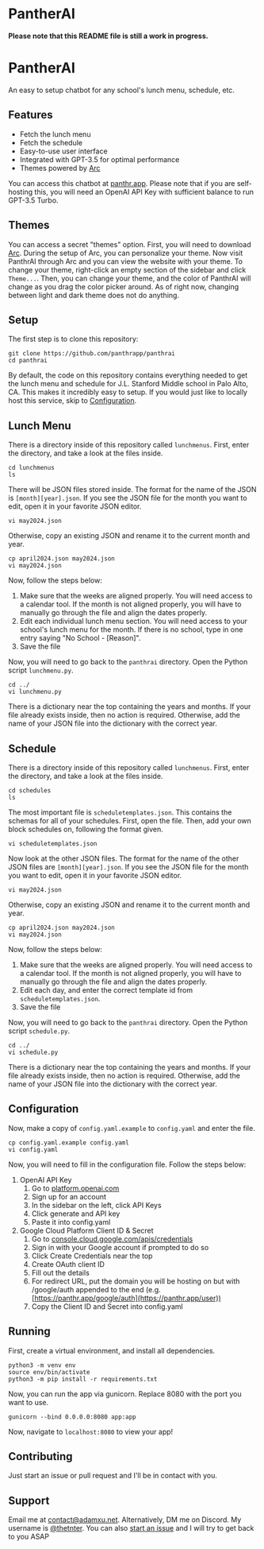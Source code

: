 # PantherAI

**Please note that this README file is still a work in progress.**

# PantherAI

An easy to setup chatbot for any school's lunch menu, schedule, etc.

## Features

- Fetch the lunch menu
- Fetch the schedule
- Easy-to-use user interface
- Integrated with GPT-3.5 for optimal performance
- Themes powered by [Arc](https://arc.net/gift/a06241b3)

You can access this chatbot at [panthr.app](https://panthr.app/).
Please note that if you are self-hosting this, you will need an OpenAI API Key with sufficient balance to run GPT-3.5 Turbo.

## Themes

You can access a secret "themes" option. First, you will need to download [Arc](https://arc.net/gift/a06241b3). During the setup of Arc, you can personalize your theme. Now visit PanthrAI through Arc and you can view the website with your theme. To change your theme, right-click an empty section of the sidebar and click `Theme...`. Then, you can change your theme, and the color of PanthrAI will change as you drag the color picker around. As of right now, changing between light and dark theme does not do anything.

## Setup

The first step is to clone this repository:

```
git clone https://github.com/panthrapp/panthrai
cd panthrai
```

By default, the code on this repository contains everything needed to get the lunch menu and schedule for J.L. Stanford Middle school in Palo Alto, CA. This makes it incredibly easy to setup. If you would just like to locally host this service, skip to [Configuration](#configuration).

## Lunch Menu

There is a directory inside of this repository called `lunchmenus`. First, enter the directory, and take a look at the files inside.

```
cd lunchmenus
ls
```

There will be JSON files stored inside. The format for the name of the JSON is `[month][year].json`. If you see the JSON file for the month you want to edit, open it in your favorite JSON editor.

```
vi may2024.json
```

Otherwise, copy an existing JSON and rename it to the current month and year.

```
cp april2024.json may2024.json
vi may2024.json
```

Now, follow the steps below:

1. Make sure that the weeks are aligned properly. You will need access to a calendar tool. If the month is not aligned properly, you will have to manually go through the file and align the dates properly.
2. Edit each individual lunch menu section. You will need access to your school's lunch menu for the month. If there is no school, type in one entry saying "No School - [Reason]".
3. Save the file

Now, you will need to go back to the `panthrai` directory. Open the Python script `lunchmenu.py`.

```
cd ../
vi lunchmenu.py
```

There is a dictionary near the top containing the years and months. If your file already exists inside, then no action is required. Otherwise, add the name of your JSON file into the dictionary with the correct year.

## Schedule

There is a directory inside of this repository called `lunchmenus`. First, enter the directory, and take a look at the files inside.

```
cd schedules
ls
```

The most important file is `scheduletemplates.json`. This contains the schemas for all of your schedules. First, open the file. Then, add your own block schedules on, following the format given.

```
vi scheduletemplates.json
```

Now look at the other JSON files. The format for the name of the other JSON files are `[month][year].json`. If you see the JSON file for the month you want to edit, open it in your favorite JSON editor.

```
vi may2024.json
```

Otherwise, copy an existing JSON and rename it to the current month and year.

```
cp april2024.json may2024.json
vi may2024.json
```

Now, follow the steps below:

1. Make sure that the weeks are aligned properly. You will need access to a calendar tool. If the month is not aligned properly, you will have to manually go through the file and align the dates properly.
2. Edit each day, and enter the correct template id from `scheduletemplates.json`.
3. Save the file

Now, you will need to go back to the `panthrai` directory. Open the Python script `schedule.py`.

```
cd ../
vi schedule.py
```

There is a dictionary near the top containing the years and months. If your file already exists inside, then no action is required. Otherwise, add the name of your JSON file into the dictionary with the correct year.

## Configuration

Now, make a copy of `config.yaml.example` to `config.yaml` and enter the file.

```
cp config.yaml.example config.yaml
vi config.yaml
```

Now, you will need to fill in the configuration file. Follow the steps below:

1. OpenAI API Key
   1. Go to [platform.openai.com](https://platform.openai.com)
   2. Sign up for an account
   3. In the sidebar on the left, click API Keys
   4. Click generate and API key
   5. Paste it into config.yaml
2. Google Cloud Platform Client ID & Secret
   1. Go to [console.cloud.google.com/apis/credentials](console.cloud.google.com/apis/credentials)
   2. Sign in with your Google account if prompted to do so
   3. Click Create Credentials near the top
   4. Create OAuth client ID
   5. Fill out the details
   6. For redirect URL, put the domain you will be hosting on but with /google/auth appended to the end (e.g. [https://panthr.app/google/auth](https://panthr.app/user))
   7. Copy the Client ID and Secret into config.yaml

## Running

First, create a virtual environment, and install all dependencies.

```
python3 -m venv env
source env/bin/activate
python3 -m pip install -r requirements.txt
```

Now, you can run the app via gunicorn. Replace 8080 with the port you want to use.

```
gunicorn --bind 0.0.0.0:8080 app:app
```

Now, navigate to `localhost:8080` to view your app!

## Contributing

Just start an issue or pull request and I'll be in contact with you.

## Support

Email me at [contact@adamxu.net](mailto:contact@adamxu.net).
Alternatively, DM me on Discord. My username is [@thetnter](https://discordapp.com/users/773996537414942763).
You can also [start an issue](https://github.com/PanthrApp/panthrai/issues/new) and I will try to get back to you ASAP
